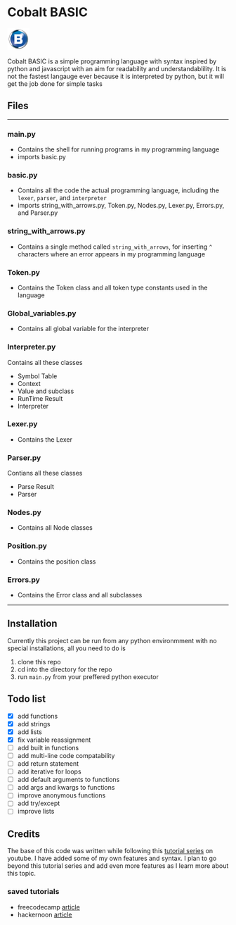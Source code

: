 # Cobalt BASIC
<html>
 <a href="https://gypsydangerous.github.io/Cobalt-BASIC/" target="_blank"><img src="icon.png" width=50 height=50 alt="Icon"></img></a>
</html>

Cobalt BASIC is a simple programming language with syntax inspired by python and javascript with an aim for readability and understandablility. It is not the fastest langauge ever because it is interpreted by python, but it will get the job done for simple tasks
## Files
---
 ### main.py 
 - Contains the shell for running programs in my programming language
 - imports basic.py
### basic.py 
- Contains all the code the actual programming language, including the `lexer`, `parser`, and `interpreter`
- imports string_with_arrows.py, Token.py, Nodes.py, Lexer.py, Errors.py, and Parser.py
### string_with_arrows.py
- Contains a single method called `string_with_arrows`, for inserting `^` characters where an error appears in my programming language
### Token.py 
- Contains the Token class and all token type constants used in the language
### Global_variables.py
- Contains all global variable for the interpreter
### Interpreter.py
Contains all these classes
- Symbol Table
- Context
- Value and subclass
- RunTime Result
- Interpreter
### Lexer.py
- Contains the Lexer
### Parser.py
Contians all these classes
- Parse Result
- Parser
### Nodes.py
- Contains all Node classes
### Position.py
- Contains the position class
### Errors.py
- Contains the Error class and all subclasses
---
        

## Installation
Currently this project can be run from any python environmment with no special installations, all you need to do is
1. clone this repo
2. cd into the directory for the repo
3. run `main.py` from your preffered python executor

## Todo list
- [x] add functions
- [X] add strings
- [x] add lists
- [x] fix variable reassignment
- [ ] add built in functions
- [ ] add multi-line code compatability
- [ ] add return statement
- [ ] add iterative for loops
- [ ] add default arguments to functions
- [ ] add args and kwargs to functions
- [ ] improve anonymous functions
- [ ] add try/except
- [ ] improve lists

## Credits
The base of this code was written while following this [tutorial series](https://www.youtube.com/playlist?list=PLZQftyCk7_SdoVexSmwy_tBgs7P0b97yD) on youtube. I have added some of my own features and syntax. I plan to go beyond this tutorial series and add even more features as I learn more about this topic.

### saved tutorials
- freecodecamp [article](https://www.freecodecamp.org/news/the-programming-language-pipeline-91d3f449c919/)
- hackernoon [article](https://hackernoon.com/lets-build-a-programming-language-2612349105c6)
